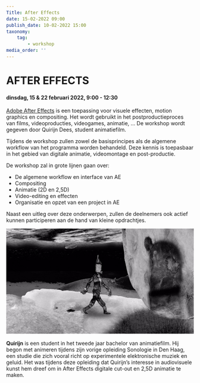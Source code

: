 ```yaml
---
Title: After Effects
date: 15-02-2022 09:00
publish_date: 10-02-2022 15:00
taxonomy:
    tag:
        - workshop
media_order: ''
---
```

# AFTER EFFECTS
#### dinsdag, 15 & 22 februari 2022, 9:00 - 12:30
[Adobe After Effects](https://www.adobe.com/be_nl/products/aftereffects.html) is een toepassing voor visuele effecten, motion graphics en compositing. Het wordt gebruikt in het postproductieproces van films, videoproducties, videogames, animatie, …  De workshop wordt gegeven door Quirijn Dees, student animatiefilm.

Tijdens de workshop zullen zowel de basisprincipes als de algemene workflow van het programma worden behandeld. Deze kennis is toepasbaar in het gebied van digitale animatie, videomontage en post-productie.

De workshop zal in grote lijnen gaan over:
* De algemene workflow en interface van AE
* Compositing
* Animatie (2D en 2,5D)
* Video-editing en effecten
* Organisatie en opzet van een project in AE

Naast een uitleg over deze onderwerpen, zullen de deelnemers ook actief kunnen participeren aan de hand van kleine opdrachtjes.

![](after-effects.jpg)    

**Quirijn** is een student in het tweede jaar bachelor van animatiefilm. Hij begon met animeren tijdens zijn vorige opleiding Sonologie in Den Haag, een studie die zich vooral richt op experimentele elektronische muziek en geluid. Het was tijdens deze opleiding dat Quirijn’s interesse in audiovisuele kunst hem dreef om in After Effects digitale cut-out en 2,5D animatie te maken.

